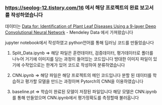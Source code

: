 ### https://seolog-12.tistory.com/16 에서 해당 프로젝트의 완료 보고서를 작성하였습니다



데이터는 [Data for: Identification of Plant Leaf Diseases Using a 9-layer Deep Convolutional Neural Network](https://data.mendeley.com/datasets/tywbtsjrjv/1) - Mendeley Data 에서 가져왔습니다


jupyter notebook에서 작성하였고 python언어를 통해 딥러닝 코드를 만들었숩나다

1. Split_Data.ipynb
   => 해당 파일은 훈련데이터, 검증데이터, 평가데이터로 폴더를 나누어 거기에 이미지를 담는 과정이 들어있는 코드입니다 방대한 이미지 파일이 있기에 수작업으로는 한계가 있어 코드로 작성하여 분류하였습니다


2. CNN.ipynb
   => 해당 파일은 해당 프로젝트의 메인 코드입니다 분할 된 데이터를 학습하고 평가할 모델을 만드는 과정이며 Pytorch의 CNN을 이용하였습니다
   
3. baseline.pt
   => 학습이 완료된 모델이 저장된 파일입니다 해당 모델은 CNN.ipynb를 통해 만들었으며 CNN.ipynb에서 평가정확도를 측정할때 불러옵니다
